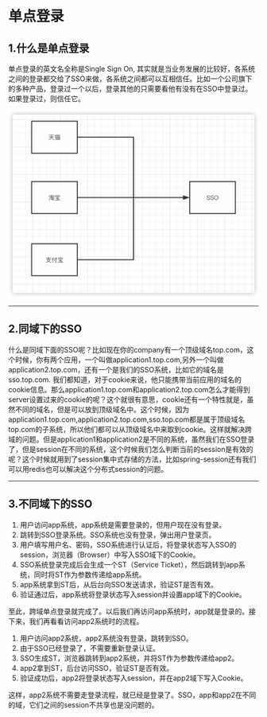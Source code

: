 # 单点登录

## 1.什么是单点登录

单点登录的英文名全称是Single Sign On, 其实就是当业务发展的比较好，各系统之间的登录都交给了SSO来做，各系统之间都可以互相信任。比如一个公司旗下的多种产品，登录过一个以后，登录其他的只需要看他有没有在SSO中登录过。如果登录过，则信任它。

![image-20200915155719202](./单点登录.assets/image-20200915155719202.png)

------

## 2.同域下的SSO

什么是同域下面的SSO呢？比如现在你的company有一个顶级域名top.com，这个时候，你有两个应用，一个叫做application1.top.com,另外一个叫做application2.top.com，还有一个是我们的SSO系统，比如它的域名是sso.top.com. 我们都知道，对于cookie来说，他只能携带当前应用的域名的cookie信息。那么application1.top.com和application2.top.com怎么才能得到server设置过来的cookie的呢？这个就很有意思，cookie还有一个特性就是，虽然不同的域名，但是可以放到顶级域名中。这个时候，因为application1.top.com,application2.top.com,sso.top.com都是属于顶级域名top.com的子系统，所以他们都可以从顶级域名中来取到cookie。这样就解决跨域的问题。但是application1和application2是不同的系统，虽然我们在SSO登录了，但是session在不同的系统，这个时候我们怎么判断当前的session是有效的呢？这个时候就用到了session集中式存储的方法，比如spring-session还有我们可以用redis也可以解决这个分布式session的问题。

------



## 3.不同域下的SSO

1. 用户访问app系统，app系统是需要登录的，但用户现在没有登录。
2. 跳转到SSO登录系统。SSO系统也没有登录，弹出用户登录页。
3. 用户填写用户名、密码，SSO系统进行认证后，将登录状态写入SSO的session，浏览器（Browser）中写入SSO域下的Cookie。
4. SSO系统登录完成后会生成一个ST（Service Ticket），然后跳转到app系统，同时将ST作为参数传递给app系统。
5. app系统拿到ST后，从后台向SSO发送请求，验证ST是否有效。
6. 验证通过后，app系统将登录状态写入session并设置app域下的Cookie。

至此，跨域单点登录就完成了。以后我们再访问app系统时，app就是登录的。接下来，我们再看看访问app2系统时的流程。

1. 用户访问app2系统，app2系统没有登录，跳转到SSO。
2. 由于SSO已经登录了，不需要重新登录认证。
3. SSO生成ST，浏览器跳转到app2系统，并将ST作为参数传递给app2。
4. app2拿到ST，后台访问SSO，验证ST是否有效。
5. 验证成功后，app2将登录状态写入session，并在app2域下写入Cookie。

这样，app2系统不需要走登录流程，就已经是登录了。SSO，app和app2在不同的域，它们之间的session不共享也是没问题的。